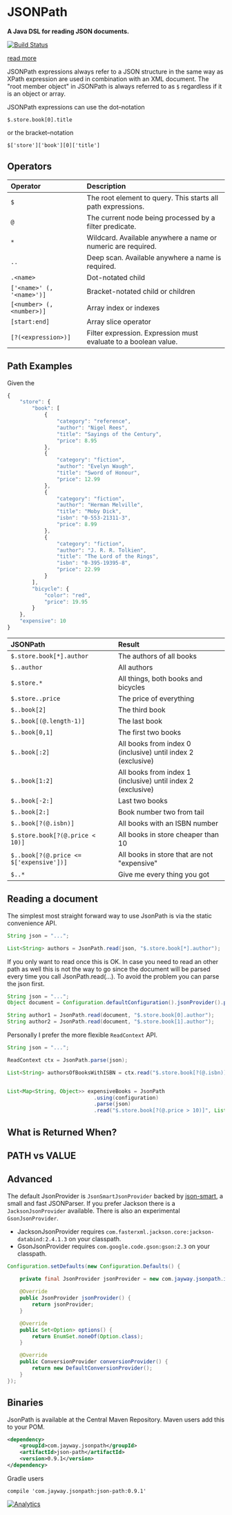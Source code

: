 JSONPath
========

**A Java DSL for reading JSON documents.**

[![Build Status](https://travis-ci.org/jayway/JsonPath.svg?branch=master)](https://travis-ci.org/jayway/JsonPath)

[read more](http://code.google.com/p/json-path/)

JSONPath expressions always refer to a JSON structure in the same way as XPath expression are used in combination 
with an XML document. The "root member object" in JSONPath is always referred to as `$` regardless if it is an 
object or array.

JSONPath expressions can use the dot–notation

`$.store.book[0].title`

or the bracket–notation

`$['store']['book'][0]['title']`

Operators
---------

| Operator                  | Description                                                        |
| :------------------------ | :----------------------------------------------------------------- |
| `$`                       | The root element to query. This starts all path expressions.       |
| `@`                       | The current node being processed by a filter predicate.            |
| `*`                       | Wildcard. Available anywhere a name or numeric are required.       |
| `..`                      | Deep scan. Available anywhere a name is required.                  |
| `.<name>`                 | Dot-notated child                                                  |
| `['<name>' (, '<name>')]` | Bracket-notated child or children                                  |
| `[<number> (, <number>)]` | Array index or indexes                                             |
| `[start:end]`             | Array slice operator                                               |
| `[?(<expression>)]`       | Filter expression. Expression must evaluate to a boolean value.    |

Path Examples
-------------

Given the 

```javascript
{
    "store": {
        "book": [
            {
                "category": "reference",
                "author": "Nigel Rees",
                "title": "Sayings of the Century",
                "price": 8.95
            },
            {
                "category": "fiction",
                "author": "Evelyn Waugh",
                "title": "Sword of Honour",
                "price": 12.99
            },
            {
                "category": "fiction",
                "author": "Herman Melville",
                "title": "Moby Dick",
                "isbn": "0-553-21311-3",
                "price": 8.99
            },
            {
                "category": "fiction",
                "author": "J. R. R. Tolkien",
                "title": "The Lord of the Rings",
                "isbn": "0-395-19395-8",
                "price": 22.99
            }
        ],
        "bicycle": {
            "color": "red",
            "price": 19.95
        }
    },
    "expensive": 10
}
```

| JSONPath | Result |
| :------- | :----- |
| `$.store.book[*].author`      | The authors of all books            |
| `$..author`                   | All authors                         |
| `$.store.*`                   | All things, both books and bicycles |
| `$.store..price`              | The price of everything             |
| `$..book[2]`                  | The third book                      |
| `$..book[(@.length-1)]`       | The last book                       |
| `$..book[0,1]`                | The first two books                 |
| `$..book[:2]`                 | All books from index 0 (inclusive) until index 2 (exclusive) |
| `$..book[1:2]`                | All books from index 1 (inclusive) until index 2 (exclusive) |
| `$..book[-2:]`                | Last two books                      |
| `$..book[2:]`                 | Book number two from tail           |
| `$..book[?(@.isbn)]`          | All books with an ISBN number       |
| `$.store.book[?(@.price < 10)]` | All books in store cheaper than 10  |
| `$..book[?(@.price <= $['expensive'])]` | All books in store that are not "expensive"  |
| `$..*`                        | Give me every thing you got         |


Reading a document
------------------
The simplest most straight forward way to use JsonPath is via the static convenience API.

```java
String json = "...";

List<String> authors = JsonPath.read(json, "$.store.book[*].author");
```

If you only want to read once this is OK. In case you need to read an other path as well this is not the way 
to go since the document will be parsed every time you call JsonPath.read(...). To avoid the problem you can 
parse the json first.

```java
String json = "...";
Object document = Configuration.defaultConfiguration().jsonProvider().parse(json);

String author1 = JsonPath.read(document, "$.store.book[0].author");
String author2 = JsonPath.read(document, "$.store.book[1].author");
```
Personally I prefer the more flexible `ReadContext` API.

```java
String json = "...";

ReadContext ctx = JsonPath.parse(json);

List<String> authorsOfBooksWithISBN = ctx.read("$.store.book[?(@.isbn)].author");


List<Map<String, Object>> expensiveBooks = JsonPath
                            .using(configuration)
                            .parse(json)
                            .read("$.store.book[?(@.price > 10)]", List.class);
```

What is Returned When?
----------------------

PATH vs VALUE
-------------



Advanced
--------

The default JsonProvider is `JsonSmartJsonProvider` backed by [json-smart](https://code.google.com/p/json-smart/), a small and fast JSONParser. If you
prefer Jackson there is a `JacksonJsonProvider` available. There is also an experimental `GsonJsonProvider`. 

* JacksonJsonProvider requires `com.fasterxml.jackson.core:jackson-databind:2.4.1.3` on your classpath. 
* GsonJsonProvider requires `com.google.code.gson:gson:2.3` on your classpath. 

```java
Configuration.setDefaults(new Configuration.Defaults() {

    private final JsonProvider jsonProvider = new com.jayway.jsonpath.internal.spi.json.JacksonJsonProvider();
      
    @Override
    public JsonProvider jsonProvider() {
        return jsonProvider;
    }

    @Override
    public Set<Option> options() {
        return EnumSet.noneOf(Option.class);
    }

    @Override
    public ConversionProvider conversionProvider() {
        return new DefaultConversionProvider();
    }
});
```

Binaries
--------

JsonPath is available at the Central Maven Repository. Maven users add this to your POM.

```xml
<dependency>
    <groupId>com.jayway.jsonpath</groupId>
    <artifactId>json-path</artifactId>
    <version>0.9.1</version>
</dependency>
```

Gradle users
 
 
```
compile 'com.jayway.jsonpath:json-path:0.9.1'
``` 

[![Analytics](https://ga-beacon.appspot.com/UA-54945131-1/jsonpath/index)](https://github.com/igrigorik/ga-beacon)
